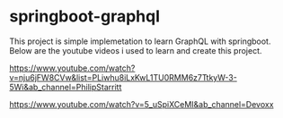 # springboot-graphql

This project is simple implemetation to learn GraphQL with springboot. Below are the youtube videos i used to learn and create this project.

https://www.youtube.com/watch?v=nju6jFW8CVw&list=PLiwhu8iLxKwL1TU0RMM6z7TtkyW-3-5Wi&ab_channel=PhilipStarritt

https://www.youtube.com/watch?v=5_uSpiXCeMI&ab_channel=Devoxx

